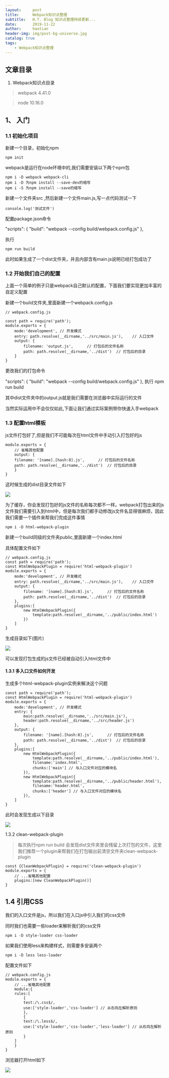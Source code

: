 ```yaml
---
layout:     post
title:      Webpack知识点整理
subtitle:   H.T. Blog 知识点整理持续更新...
date:       2019-11-22
author:     haotian
header-img: img/post-bg-universe.jpg
catalog: true
tags:
    - Webpack知识点整理
---
```


## 文章目录
1. Webpack知识点目录

> webpack 4.41.0

> node 10.16.0

## 1、 入门
### 1.1 初始化项目
新建一个目录，初始化npm

    npm init

webpack是运行在node环境中的,我们需要安装以下两个npm包

    npm i -D webpack webpack-cli
    npm i -D 为npm install --save-dev的缩写
    npm i -S 为npm install --save的缩写

新建一个文件夹src ,然后新建一个文件main.js,写一点代码测试一下

    console.log('测试文件')

配置package.json命令

  "scripts": {
    "build": "webpack --config build/webpack.config.js"
  },

执行

    npm run build

此时如果生成了一个dist文件夹，并且内部含有main.js说明已经打包成功了

### 1.2 开始我们自己的配置
上面一个简单的例子只是webpack自己默认的配置，下面我们要实现更加丰富的自定义配置

新建一个build文件夹,里面新建一个webpack.config.js

    // webpack.config.js

    const path = require('path');
    module.exports = {
        mode:'development', // 开发模式
        entry: path.resolve(__dirname,'../src/main.js'),    // 入口文件
        output: {
            filename: 'output.js',      // 打包后的文件名称
            path: path.resolve(__dirname,'../dist')  // 打包后的目录
        }
    }
更改我们的打包命令

  "scripts": {
    "build": "webpack --config build/webpack.config.js"
  },
执行 npm run build

其中dist文件夹中的output.js就是我们需要在浏览器中实际运行的文件

当然实际运用中不会仅仅如此,下面让我们通过实际案例带你快速入手webpack

### 1.3 配置html模板
js文件打包好了,但是我们不可能每次在html文件中手动引入打包好的js

    module.exports = {
        // 省略其他配置
        output: {
        filename: '[name].[hash:8].js',      // 打包后的文件名称
        path: path.resolve(__dirname,'../dist')  // 打包后的目录
        }
    }

这时候生成的dist目录文件如下

![](https://user-gold-cdn.xitu.io/2019/12/11/16ef2e08b877e7f5?imageView2/0/w/1280/h/960/format/webp/ignore-error/1)

为了缓存，你会发现打包好的js文件的名称每次都不一样。webpack打包出来的js文件我们需要引入到html中，但是每次我们都手动修改js文件名显得很麻烦，因此我们需要一个插件来帮我们完成这件事情

    npm i -D html-webpack-plugin

新建一个build同级的文件夹public,里面新建一个index.html

具体配置文件如下

    // webpack.config.js
    const path = require('path');
    const HtmlWebpackPlugin = require('html-webpack-plugin')
    module.exports = {
        mode:'development', // 开发模式
        entry: path.resolve(__dirname,'../src/main.js'),    // 入口文件
        output: {
            filename: '[name].[hash:8].js',      // 打包后的文件名称
            path: path.resolve(__dirname,'../dist')  // 打包后的目录
        },
        plugins:[
            new HtmlWebpackPlugin({
                template:path.resolve(__dirname,'../public/index.html')
            })
        ]
    }
生成目录如下(图片)

![](https://user-gold-cdn.xitu.io/2019/12/11/16ef2e135693a259?imageView2/0/w/1280/h/960/format/webp/ignore-error/1)

可以发现打包生成的js文件已经被自动引入html文件中

#### 1.3.1 多入口文件如何开发

生成多个html-webpack-plugin实例来解决这个问题

    const path = require('path');
    const HtmlWebpackPlugin = require('html-webpack-plugin')
    module.exports = {
        mode:'development', // 开发模式
        entry: {
            main:path.resolve(__dirname,'../src/main.js'),
            header:path.resolve(__dirname,'../src/header.js')
        }, 
        output: {
            filename: '[name].[hash:8].js',      // 打包后的文件名称
            path: path.resolve(__dirname,'../dist')  // 打包后的目录
        },
        plugins:[
            new HtmlWebpackPlugin({
                template:path.resolve(__dirname,'../public/index.html'),
                filename:'index.html',
                chunks:['main'] // 与入口文件对应的模块名
            }),
            new HtmlWebpackPlugin({
                template:path.resolve(__dirname,'../public/header.html'),
                filename:'header.html',
                chunks:['header'] // 与入口文件对应的模块名
            }),
        ]
    }

此时会发现生成以下目录

![](https://user-gold-cdn.xitu.io/2019/12/11/16ef2e1ff51375aa?imageView2/0/w/1280/h/960/format/webp/ignore-error/1)

1.3.2 clean-webpack-plugin

> 每次执行npm run build 会发现dist文件夹里会残留上次打包的文件，这里我们推荐一个plugin来帮我们在打包输出前清空文件夹clean-webpack-plugin

    const {CleanWebpackPlugin} = require('clean-webpack-plugin')
    module.exports = {
        // ...省略其他配置
        plugins:[new CleanWebpackPlugin()]
    }
## 1.4 引用CSS
我们的入口文件是js，所以我们在入口js中引入我们的css文件

同时我们也需要一些loader来解析我们的css文件

    npm i -D style-loader css-loader

如果我们使用less来构建样式，则需要多安装两个

    npm i -D less less-loader

配置文件如下

    // webpack.config.js
    module.exports = {
        // ...省略其他配置
        module:{
        rules:[
            {
            test:/\.css$/,
            use:['style-loader','css-loader'] // 从右向左解析原则
            },
            {
            test:/\.less$/,
            use:['style-loader','css-loader','less-loader'] // 从右向左解析原则
            }
        ]
        }
    } 

浏览器打开html如下

![](https://user-gold-cdn.xitu.io/2019/12/11/16ef2e4dc3ba12b4?imageView2/0/w/1280/h/960/format/webp/ignore-error/1)